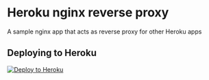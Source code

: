 # Heroku nginx reverse proxy
A sample nginx app that acts as reverse proxy for other Heroku apps

## Deploying to Heroku

[![Deploy to Heroku](https://www.herokucdn.com/deploy/button.svg)](https://heroku.com/deploy)
